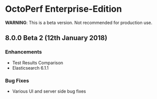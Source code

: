 # OctoPerf Enterprise-Edition

**WARNING**: This is a beta version. Not recommended for production use.

## 8.0.0 Beta 2 (12th January 2018)

### Enhancements

- Test Results Comparison
- Elasticsearch 6.1.1

### Bug Fixes

- Various UI and server side bug fixes
